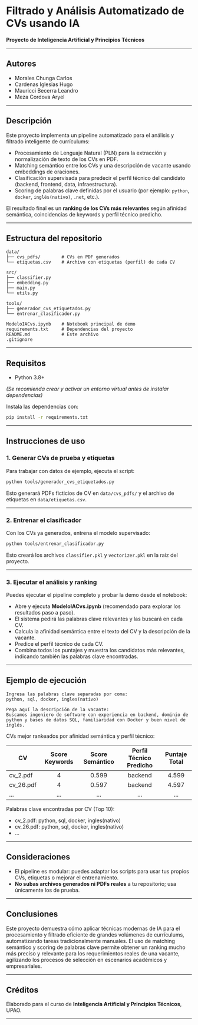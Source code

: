 # Filtrado y Análisis Automatizado de CVs usando IA
**Proyecto de Inteligencia Artificial y Principios Técnicos**

---

## Autores

- Morales Chunga Carlos  
- Cardenas Iglesias Hugo  
- Mauricci Becerra Leandro  
- Meza Cordova Aryel  

---

## Descripción

Este proyecto implementa un pipeline automatizado para el análisis y filtrado inteligente de currículums:

- Procesamiento de Lenguaje Natural (PLN) para la extracción y normalización de texto de los CVs en PDF.
- Matching semántico entre los CVs y una descripción de vacante usando embeddings de oraciones.
- Clasificación supervisada para predecir el perfil técnico del candidato (backend, frontend, data, infraestructura).
- Scoring de palabras clave definidas por el usuario (por ejemplo: `python`, `docker`, `inglés(nativo)`, `.net`, etc.).

El resultado final es un **ranking de los CVs más relevantes** según afinidad semántica, coincidencias de keywords y perfil técnico predicho.

---

## Estructura del repositorio

```
data/
├── cvs_pdfs/        # CVs en PDF generados
└── etiquetas.csv    # Archivo con etiquetas (perfil) de cada CV

src/
├── classifier.py
├── embedding.py
├── main.py
└── utils.py

tools/
├── generador_cvs_etiquetados.py
└── entrenar_clasificador.py

ModeloIACvs.ipynb    # Notebook principal de demo
requirements.txt     # Dependencias del proyecto
README.md            # Este archivo
.gitignore
```

---

## Requisitos

- Python 3.8+

*(Se recomienda crear y activar un entorno virtual antes de instalar dependencias)*

Instala las dependencias con:

```bash
pip install -r requirements.txt
```

---

## Instrucciones de uso

### 1. Generar CVs de prueba y etiquetas

Para trabajar con datos de ejemplo, ejecuta el script:

```bash
python tools/generador_cvs_etiquetados.py
```
Esto generará PDFs ficticios de CV en `data/cvs_pdfs/` y el archivo de etiquetas en `data/etiquetas.csv`.

---

### 2. Entrenar el clasificador

Con los CVs ya generados, entrena el modelo supervisado:

```bash
python tools/entrenar_clasificador.py
```
Esto creará los archivos `classifier.pkl` y `vectorizer.pkl` en la raíz del proyecto.

---

### 3. Ejecutar el análisis y ranking

Puedes ejecutar el pipeline completo y probar la demo desde el notebook:

- Abre y ejecuta **ModeloIACvs.ipynb** (recomendado para explorar los resultados paso a paso).
- El sistema pedirá las palabras clave relevantes y las buscará en cada CV.
- Calcula la afinidad semántica entre el texto del CV y la descripción de la vacante.
- Predice el perfil técnico de cada CV.
- Combina todos los puntajes y muestra los candidatos más relevantes, indicando también las palabras clave encontradas.

---

## Ejemplo de ejecución

```
Ingresa las palabras clave separadas por coma:
python, sql, docker, ingles(nativo)

Pega aquí la descripción de la vacante:
Buscamos ingeniero de software con experiencia en backend, dominio de python y bases de datos SQL, familiaridad con Docker y buen nivel de inglés.
```

CVs mejor rankeados por afinidad semántica y perfil técnico:

| CV         | Score Keywords | Score Semántico | Perfil Técnico Predicho | Puntaje Total |
|------------|:-------------:|:---------------:|:----------------------:|:-------------:|
| cv_2.pdf   |       4       |      0.599      |       backend          |    4.599      |
| cv_26.pdf  |       4       |      0.597      |       backend          |    4.597      |
| ...        |      ...      |       ...       |        ...             |     ...       |

Palabras clave encontradas por CV (Top 10):

- cv_2.pdf: python, sql, docker, ingles(nativo)
- cv_26.pdf: python, sql, docker, ingles(nativo)
- ...

---

## Consideraciones

- El pipeline es modular: puedes adaptar los scripts para usar tus propios CVs, etiquetas o mejorar el entrenamiento.
- **No subas archivos generados ni PDFs reales** a tu repositorio; usa únicamente los de prueba.

---

## Conclusiones

Este proyecto demuestra cómo aplicar técnicas modernas de IA para el procesamiento y filtrado eficiente de grandes volúmenes de currículums, automatizando tareas tradicionalmente manuales. El uso de matching semántico y scoring de palabras clave permite obtener un ranking mucho más preciso y relevante para los requerimientos reales de una vacante, agilizando los procesos de selección en escenarios académicos y empresariales.

---

## Créditos

Elaborado para el curso de **Inteligencia Artificial y Principios Técnicos**, UPAO.

---
